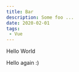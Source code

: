 ```yaml
---
title: Bar
description: Some foo ...
date: 2020-02-01
tags:
 - Vue
---
```


Hello World

<!-- more -->

Hello again :) 